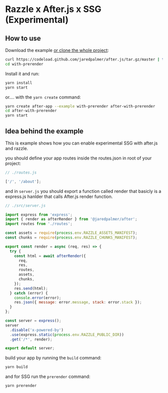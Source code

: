 # Razzle x After.js x SSG (Experimental)

## How to use

Download the example [or clone the whole project](https://github.com/jaredpalmer/after.js.git):

```bash
curl https://codeload.github.com/jaredpalmer/after.js/tar.gz/master | tar -xz --strip=2 razzle-master/examples/with-prerender
cd with-prerender
```

Install it and run:

```bash
yarn install
yarn start
```

or.... with the `yarn create` command:

```bash
yarn create after-app --example with-prerender after-with-prerender
cd after-with-prerender
yarn start
```

## Idea behind the example

This is example shows how you can enable experimental SSG with after.js and razzle.

you should define your app routes inside the routes.json in root of your project:

```js
// ./routes.js

['/', '/about'];
```

and in `server.js` you should export a function called render that basicly is a express.js hanlder that calls After.js render function.

```js
// ./src/server.js

import express from 'express';
import { render as afterRender } from '@jaredpalmer/after';
import routes from './routes';

const assets = require(process.env.RAZZLE_ASSETS_MANIFEST);
const chunks = require(process.env.RAZZLE_CHUNKS_MANIFEST);

export const render = async (req, res) => {
  try {
    const html = await afterRender({
      req,
      res,
      routes,
      assets,
      chunks,
    });
    res.send(html);
  } catch (error) {
    console.error(error);
    res.json({ message: error.message, stack: error.stack });
  }
};

const server = express();
server
  .disable('x-powered-by')
  .use(express.static(process.env.RAZZLE_PUBLIC_DIR))
  .get('/*', render);

export default server;
```

build your app by running the `build` command:

```bash
yarn build
```

and for SSG run the `prerender` command:

```bash
yarn prerender
```
